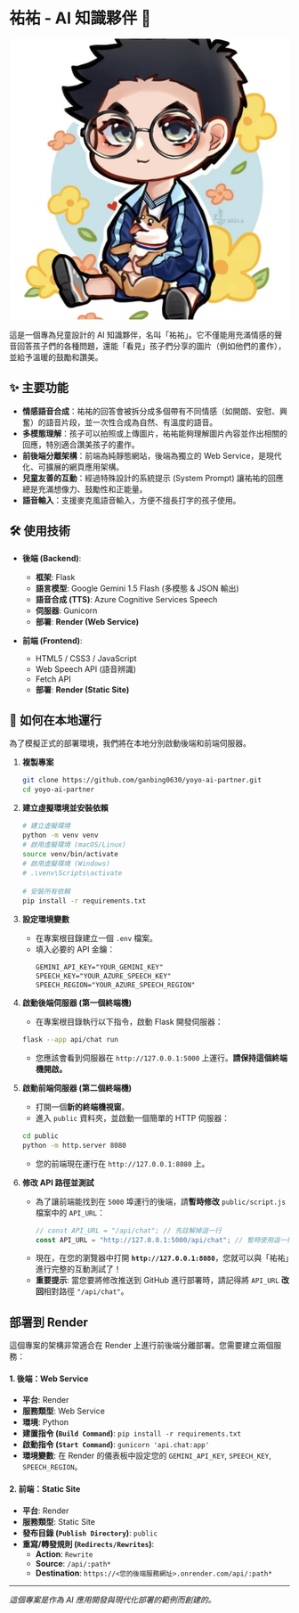 # 祐祐 - AI 知識夥伴 🚀

![祐祐 AI 夥伴](./public/yoyo-avatar.png)

這是一個專為兒童設計的 AI 知識夥伴，名叫「祐祐」。它不僅能用充滿情感的聲音回答孩子們的各種問題，還能「看見」孩子們分享的圖片（例如他們的畫作），並給予溫暖的鼓勵和讚美。

## ✨ 主要功能

*   **情感語音合成**：祐祐的回答會被拆分成多個帶有不同情感（如開朗、安慰、興奮）的語音片段，並一次性合成為自然、有溫度的語音。
*   **多模態理解**：孩子可以拍照或上傳圖片，祐祐能夠理解圖片內容並作出相關的回應，特別適合讚美孩子的畫作。
*   **前後端分離架構**：前端為純靜態網站，後端為獨立的 Web Service，是現代化、可擴展的網頁應用架構。
*   **兒童友善的互動**：經過特殊設計的系統提示 (System Prompt) 讓祐祐的回應總是充滿想像力、鼓勵性和正能量。
*   **語音輸入**：支援麥克風語音輸入，方便不擅長打字的孩子使用。

## 🛠️ 使用技術

*   **後端 (Backend)**:
    *   **框架**: Flask
    *   **語言模型**: Google Gemini 1.5 Flash (多模態 & JSON 輸出)
    *   **語音合成 (TTS)**: Azure Cognitive Services Speech
    *   **伺服器**: Gunicorn
    *   **部署**: **Render (Web Service)**

*   **前端 (Frontend)**:
    *   HTML5 / CSS3 / JavaScript
    *   Web Speech API (語音辨識)
    *   Fetch API
    *   **部署**: **Render (Static Site)**

## 🚀 如何在本地運行

為了模擬正式的部署環境，我們將在本地分別啟動後端和前端伺服器。

1.  **複製專案**
    ```bash
    git clone https://github.com/ganbing0630/yoyo-ai-partner.git
    cd yoyo-ai-partner
    ```

2.  **建立虛擬環境並安裝依賴**
    ```bash
    # 建立虛擬環境
    python -m venv venv
    # 啟用虛擬環境 (macOS/Linux)
    source venv/bin/activate
    # 啟用虛擬環境 (Windows)
    # .\venv\Scripts\activate
    
    # 安裝所有依賴
    pip install -r requirements.txt
    ```

3.  **設定環境變數**
    *   在專案根目錄建立一個 `.env` 檔案。
    *   填入必要的 API 金鑰：
        ```
        GEMINI_API_KEY="YOUR_GEMINI_KEY"
        SPEECH_KEY="YOUR_AZURE_SPEECH_KEY"
        SPEECH_REGION="YOUR_AZURE_SPEECH_REGION"
        ```

4.  **啟動後端伺服器 (第一個終端機)**
    *   在專案根目錄執行以下指令，啟動 Flask 開發伺服器：
    ```bash
    flask --app api/chat run
    ```
    *   您應該會看到伺服器在 `http://127.0.0.1:5000` 上運行。**請保持這個終端機開啟。**

5.  **啟動前端伺服器 (第二個終端機)**
    *   打開一個**新的終端機視窗**。
    *   進入 `public` 資料夾，並啟動一個簡單的 HTTP 伺服器：
    ```bash
    cd public
    python -m http.server 8080
    ```
    *   您的前端現在運行在 `http://127.0.0.1:8080` 上。

6.  **修改 API 路徑並測試**
    *   為了讓前端能找到在 `5000` 埠運行的後端，請**暫時修改** `public/script.js` 檔案中的 `API_URL`：
        ```javascript
        // const API_URL = "/api/chat"; // 先註解掉這一行
        const API_URL = "http://127.0.0.1:5000/api/chat"; // 暫時使用這一行
        ```
    *   現在，在您的瀏覽器中打開 **`http://127.0.0.1:8080`**，您就可以與「祐祐」進行完整的互動測試了！
    *   **重要提示**: 當您要將修改推送到 GitHub 進行部署時，請記得將 `API_URL` **改回**相對路徑 `"/api/chat"`。


## 部署到 Render

這個專案的架構非常適合在 Render 上進行前後端分離部署。您需要建立兩個服務：

#### 1. 後端：Web Service

*   **平台**: Render
*   **服務類型**: Web Service
*   **環境**: Python
*   **建置指令 (`Build Command`)**: `pip install -r requirements.txt`
*   **啟動指令 (`Start Command`)**: `gunicorn 'api.chat:app'`
*   **環境變數**: 在 Render 的儀表板中設定您的 `GEMINI_API_KEY`, `SPEECH_KEY`, `SPEECH_REGION`。

#### 2. 前端：Static Site

*   **平台**: Render
*   **服務類型**: Static Site
*   **發布目錄 (`Publish Directory`)**: `public`
*   **重寫/轉發規則 (`Redirects/Rewrites`)**:
    *   **Action**: `Rewrite`
    *   **Source**: `/api/:path*`
    *   **Destination**: `https://<您的後端服務網址>.onrender.com/api/:path*`

---
*這個專案是作為 AI 應用開發與現代化部署的範例而創建的。*